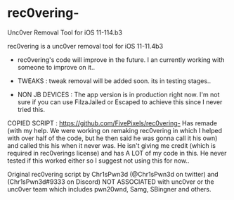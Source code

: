 # rec0vering-
Unc0ver Removal Tool for iOS 11-114.b3

rec0vering is a unc0ver removal tool for iOS 11-11.4b3

- rec0vering's code will improve in the future. I an currently working with someone to improve on it..

- TWEAKS : tweak removal will be added soon. its in testing stages..

- NON JB DEVICES : The app version is in production right now. I'm not sure if you can use FilzaJailed or Escaped to achieve this
since I never tried this. 

COPIED SCRIPT : https://github.com/FivePixels/rec0vering- Has remade (with my help. We were working on remaking rec0vering in which
I helped with over half of the code, but he then said he was gonna call it his own) and called this his when it never was.
He isn't giving me credit (which is required in rec0verings license) and has A LOT of my code in this. He never tested if this worked
either so I suggest not using this for now..

Original rec0vering script by Chr1sPwn3d (@Chr1sPwn3d on twitter) and (Chr1sPwn3d#9333 on Discord)
NOT ASSOCIATED with unc0ver or the unc0ver team which includes pwn20wnd, Samg, SBingner and others.
